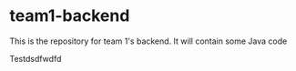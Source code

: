 # team1-backend
This is the repository for team 1's backend. It will contain some Java code

Testdsdfwdfd

